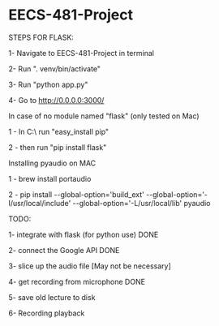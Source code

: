 # EECS-481-Project


STEPS FOR FLASK:

1- Navigate to EECS-481-Project in terminal

2- Run ". venv/bin/activate"

3- Run "python app.py"

4- Go to http://0.0.0.0:3000/

In case of no module named "flask" (only tested on Mac)

1 - In C:\ run "easy_install pip"

2 - then run "pip install flask"

Installing pyaudio on MAC

1 - brew install portaudio

2 - pip install --global-option='build_ext' --global-option='-I/usr/local/include' --global-option='-L/usr/local/lib' pyaudio

TODO:

1- integrate with flask (for python use) DONE

2- connect the Google API DONE

3- slice up the audio file [May not be necessary]

4- get recording from microphone DONE

5- save old lecture to disk

6- Recording playback

